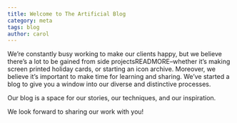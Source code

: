 ```yaml
---
title: Welcome to The Artificial Blog
category: meta
tags: blog
author: carol
---
```

  We’re constantly busy working to make our clients happy, but we believe there’s a lot to be gained from side projectsREADMORE–whether it’s making screen printed holiday cards, or starting an icon archive. Moreover, we believe it’s important to make time for learning and sharing. We’ve started a blog to give you a window into our diverse and distinctive processes.

Our blog is a space for our stories, our techniques, and our inspiration. 

We look forward to sharing our work with you! 
